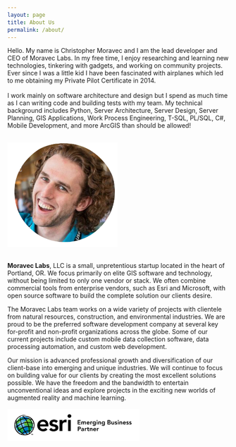 ```yaml
---
layout: page
title: About Us
permalink: /about/
---
```

Hello. My name is Christopher Moravec and I am the lead developer and CEO of Moravec Labs. In my free time, I enjoy researching and learning new technologies, tinkering with gadgets, and working on community projects. Ever since I was a little kid I have been fascinated with airplanes which led to me obtaining my Private Pilot Certificate in 2014.<br/><br/>
I work mainly on software architecture and design but I spend as much time as I can writing code and building tests with my team. My technical background includes Python, Server Architecture, Server Design, Server Planning, GIS Applications, Work Process Engineering, T-SQL, PL/SQL, C#, Mobile Development, and more ArcGIS than should be allowed!<br/><br/>

<img src="/images/christopher-moravec-circ.png" alt="christopher moravec head shot" width="250">
<br/><br/>

__Moravec Labs__, LLC is a small, unpretentious startup located in the heart of Portland, OR.  We focus primarily on elite GIS software and technology, without being limited to only one vendor or stack.  We often combine commercial tools from enterprise vendors, such as Esri and Microsoft, with open source software to build the complete solution our clients desire. 

The Moravec Labs team works on a wide variety of projects with clientele from natural resources, construction, and environmental industries. We are proud to be the preferred software development company at several key for-profit and non-profit organizations across the globe. Some of our current projects include custom mobile data collection software, data processing automation, and custom web development.   

Our mission is advanced professional growth and diversification of our client-base into emerging and unique industries.  We will continue to focus on building value for our clients by creating the most excellent solutions possible. We have the freedom and the bandwidth to entertain unconventional ideas and explore projects in the exciting new worlds of augmented reality and machine learning.
<br/><br/>
<img src="/images/esri-startup.jpg" alt="christopher moravec head shot" width="300">